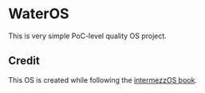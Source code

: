 # WaterOS

This is very simple PoC-level quality OS project.

## Credit

This OS is created while following the [intermezzOS book](http://intermezzos.github.io).
